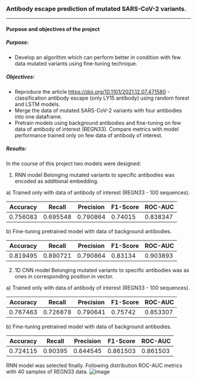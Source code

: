 ### Antibody escape prediction of mutated SARS-CoV-2 variants.
***
#### Purpose and objectives of the project

##### Purpose:
* Develop an algorithm which can perform better in condition with few data mutated variants using fine-tuning technique.
##### Objectives:
* Reproduce the article https://doi.org/10.1101/2021.12.07.471580 - classification antibody escape (only LY15 antibody) using random forest and LSTM models.
* Merge the data of mutated SARS-CoV-2 variants with four antibodies into one dataframe.
* Pretrain models using background antibodies and fine-tuning on few data of antibody of interest (REGN33). Compare metrics with model performance trained only on few data of antibody of interest.

##### Results:
In the course of this project two models were designed:
1. RNN model
Belonging mutated variants to specific antibodies was encoded as additional embedding.

a) Trained only with data of antibody of interest (REGN33 - 100 sequences). 

| Accuracy      | Recall        | Precision     | F1-Score      | ROC-AUC       |   
| ------------- | ------------- | ------------- | --------------| --------------|
| 0.756083      |  0.695548     |0.790864       |0.74015        | 0.838347      |

b) Fine-tuning pretrained model with data of background antibodies. 


| Accuracy      | Recall        | Precision     | F1-Score      | ROC-AUC       |   
| ------------- | ------------- | ------------- | --------------| --------------|
|0.819495       |  0.890721     | 0.790864      |0.83134        | 0.903893      |

2. 1D CNN model
Belonging mutated variants to specific antibodies was as ones in corresponding position in vector.

a) Trained only with data of antibody of interest (REGN33 - 100 sequences). 

| Accuracy      | Recall        | Precision     | F1-Score      | ROC-AUC       |   
| ------------- | ------------- | ------------- | --------------| --------------|
| 0.767463      |   0.726878    |0.790641       | 0.75742       | 0.853307      |

b) Fine-tuning pretrained model with data of background antibodies. 

| Accuracy      | Recall        | Precision     | F1-Score      | ROC-AUC       |   
| ------------- | ------------- | ------------- | --------------| --------------|
| 0.724115      |   0.90395     | 0.644545      |  0.861503     | 0.861503      |

RNN model was selected finally. 
Following distribution ROC-AUC metrics with 40 samples of REGN33 data. 
![image](https://user-images.githubusercontent.com/92908421/235514681-867064d8-9a41-4c0f-82be-58c550dbe373.png)



